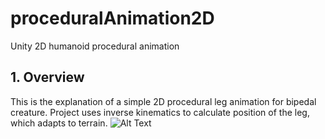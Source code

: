 # proceduralAnimation2D
Unity 2D humanoid procedural animation

## 1. Overview
  This is the explanation of a simple 2D procedural leg animation for bipedal creature. Project uses inverse kinematics to calculate position of the leg, which adapts to terrain.
![Alt Text](https://giphy.com/gifs/Y3S9FdlkHIynsJgPaj)
